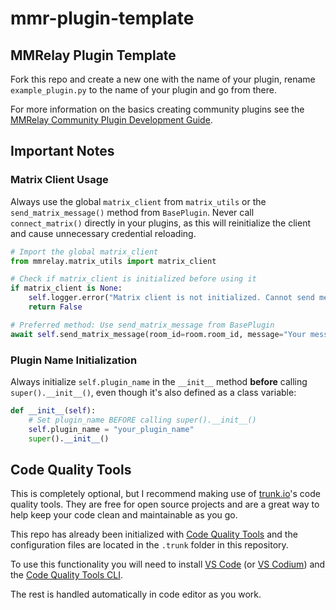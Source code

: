 # mmr-plugin-template
## MMRelay Plugin Template

Fork this repo and create a new one with the name of your plugin, rename `example_plugin.py` to the name of your plugin and go from there.

For more information on the basics creating community plugins see the [MMRelay Community Plugin Development Guide](https://github.com/geoffwhittington/meshtastic-matrix-relay/wiki/Community-Plugin-Development-Guide).

## Important Notes

### Matrix Client Usage

Always use the global `matrix_client` from `matrix_utils` or the `send_matrix_message()` method from `BasePlugin`. Never call `connect_matrix()` directly in your plugins, as this will reinitialize the client and cause unnecessary credential reloading.

```python
# Import the global matrix_client
from mmrelay.matrix_utils import matrix_client

# Check if matrix_client is initialized before using it
if matrix_client is None:
    self.logger.error("Matrix client is not initialized. Cannot send message.")
    return False

# Preferred method: Use send_matrix_message from BasePlugin
await self.send_matrix_message(room_id=room.room_id, message="Your message here")
```

### Plugin Name Initialization

Always initialize `self.plugin_name` in the `__init__` method **before** calling `super().__init__()`, even though it's also defined as a class variable:

```python
def __init__(self):
    # Set plugin_name BEFORE calling super().__init__()
    self.plugin_name = "your_plugin_name"
    super().__init__()
```


## Code Quality Tools
This is completely optional, but I recommend making use of [trunk.io](https://trunk.io)'s code quality tools. They are free for open source projects and are a great way to help keep your code clean and maintainable as you go.

This repo has already been initialized with [Code Quality Tools](https://docs.trunk.io/code-quality) and the configuration files are located in the `.trunk` folder in this repository.

To use this functionality you will need to install [VS Code](https://code.visualstudio.com/) (or [VS Codium](https://vscodium.com/)) and the [Code Quality Tools CLI](https://docs.trunk.io/code-quality/setup-and-installation/initialize-trunk).

The rest is handled automatically in code editor as you work.
